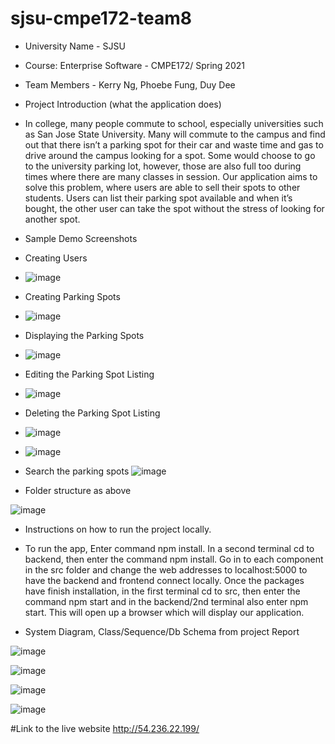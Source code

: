 # sjsu-cmpe172-team8
- University Name - SJSU


- Course: Enterprise Software - CMPE172/ Spring 2021


- Team Members - Kerry Ng, Phoebe Fung, Duy Dee


- Project Introduction (what the application does)


- In college, many people commute to school, especially universities such as San Jose State University. Many will commute to the campus and find out that there isn’t a parking spot for their car and waste time and gas to drive around the campus looking for a spot. Some would choose to go to the university parking lot, however, those are also full too during times where there are many classes in session. Our application aims to solve this problem, where users are able to sell their spots to other students. Users can list their parking spot available and when it’s bought, the other user can take the spot without the stress of looking for another spot.
- Sample Demo Screenshots



- Creating Users
- ![image](https://user-images.githubusercontent.com/33183687/116125434-565ba680-a67a-11eb-914b-8e9cea73e703.png)
- Creating Parking Spots
- ![image](https://user-images.githubusercontent.com/33183687/116125509-6e332a80-a67a-11eb-846d-3be47c431855.png)
- Displaying the Parking Spots
- ![image](https://user-images.githubusercontent.com/33183687/116125628-9753bb00-a67a-11eb-9e47-7afaf4ea0e2f.png)
- Editing the Parking Spot Listing
- ![image](https://user-images.githubusercontent.com/33183687/116125682-a8043100-a67a-11eb-83cf-a33e7f68f8f4.png)
- Deleting the Parking Spot Listing
- ![image](https://user-images.githubusercontent.com/33183687/116125727-b6524d00-a67a-11eb-9e00-eccca1aeaead.png)
- ![image](https://user-images.githubusercontent.com/33183687/116125747-bce0c480-a67a-11eb-8a37-1b3b44809574.png)
- Search the parking spots
![image](https://user-images.githubusercontent.com/33183687/117586853-a0f40e80-b0cf-11eb-9560-cb2fd23533cd.png)

- Folder structure as above


![image](https://user-images.githubusercontent.com/33183687/117088299-f06cc000-ad06-11eb-80bb-7ed5a2b78691.png)



- Instructions on how to run the project locally.
- To run the app,  Enter command npm install. In a second terminal cd to backend, then enter the command npm install. Go in to each component in the src folder and change the web addresses to localhost:5000 to have the backend and frontend connect locally. Once the packages have finish installation, in the first terminal cd to src, then enter the command npm start and in the backend/2nd terminal also enter npm start. This will open up a browser which will display our application.



- System Diagram, Class/Sequence/Db Schema from project Report



![image](https://user-images.githubusercontent.com/33183687/116129392-e7cd1780-a67e-11eb-9716-04260aeaa48d.png)

![image](https://user-images.githubusercontent.com/33183687/116128566-ee0ec400-a67d-11eb-984f-37a62577c3d1.png)

![image](https://user-images.githubusercontent.com/33183687/116128643-fff06700-a67d-11eb-8f48-f559e43447a4.png)

![image](https://user-images.githubusercontent.com/33183687/116130710-65ddee00-a680-11eb-80f1-896c5a81ec42.png)

#Link to the live website
http://54.236.22.199/


